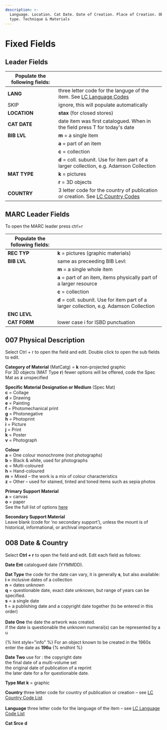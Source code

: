 ```yaml
---
description: >-
  Language. Location. Cat Date. Date of Creation. Place of Creation. Object
  type. Technique & Materials
---
```


# Fixed Fields

## Leader Fields

| Populate the following fields: |                                                                                                                       |
| ------------------------------ | --------------------------------------------------------------------------------------------------------------------- |
| **LANG**                       | three letter code for the languge of the item. See [LC Language Codes](https://www.loc.gov/marc/languages/)           |
| SKIP                           | ignore, this will populate automatically                                                                              |
| **LOCATION**                   | **stax** (for closed stores)                                                                                          |
| **CAT DATE**                   | date item was first catalogued. When in the field press T for today's date                                            |
| **BIB LVL**                    | **m** = a single item                                                                                                 |
|                                | **a** = part of an item                                                                                               |
|                                | **c** = collection                                                                                                    |
|                                | **d** = coll. subunit. Use for item part of a larger collection, e.g. Adamson Collection                              |
| **MAT TYPE**                   | **k** = pictures                                                                                                      |
|                                | **r** = 3D objects                                                                                                    |
| **COUNTRY**                    | 3 letter code for the country of publication or creation. See [LC Country Codes](https://www.loc.gov/marc/countries/) |

## MARC Leader Fields

To open the MARC leader press ctrl+r

| Populate the following fields: |                                                                                          |
| ------------------------------ | ---------------------------------------------------------------------------------------- |
| **REC TYP**                    | **k** = pictures (graphic materials)                                                     |
| **BIB LVL**                    | same as preceeding BIB Levl:                                                             |
|                                | **m** = a single whole item                                                              |
|                                | **a** = part of an item, items physically part of a larger resource                      |
|                                | **c** = collection                                                                       |
|                                | **d** = coll. subunit. Use for item part of a larger collection, e.g. Adamson Collection |
| **ENC LEVL**                   |                                                                                          |
| **CAT FORM**                   | lower case i for ISBD punctuation                                                        |

## 007 Physical Description

Select Ctrl + r to open the field and edit. Double click to open the sub fields to edit.

**Category of Material** (MatCatg) = **k** non-projected graphic\
For 3D objects (MAT Type **r**) fewer options will be offered, code the Spec Mat as **z** unspecified

**Specific Material Designation or Medium** (Spec Mat)\
**c** = Collage\
**d** = Drawing\
**e** = Painting\
**f** = Photomechanical print\
**g** = Photonegative\
**h** = Photoprint\
**i** = Picture\
**j** = Print\
**k** = Poster\
**v** = Photograph

**Colour**\
**a** = One colour monochrome (not photographs)\
**b** = Black & white, used for photographs\
**c** = Multi-coloured\
**h** = Hand-coloured\
**m** = Mixed – the work is a mix of colour characteristics\
**z** = Other – used for stained, tinted and toned items such as sepia photos

**Primary Support Material**\
**a** = canvas\
**o** = paper\
See the full list of options [here](https://www.oclc.org/bibformats/en/0xx/007nonproj.html)

**Secondary Support Material**\
Leave blank (code for ‘no secondary support’), unless the mount is of historical, informational, or archival importance

## 008 Date & Country

Select **Ctrl + r** to open the field and edit. Edit each field as follows:

**Date Ent**           catalogued date (YYMMDD).

**Dat Type**          the code for the date can vary, it is generally **s**, but also available:\
&#x20;                         **i =** inclusive dates of a collection\
&#x20;                         **n** = dates unknown\
&#x20;                         **q** = questionable date, exact date unknown, but range of years can be specified.\
&#x20;                         **s** = a single date\
&#x20;                         **t** = a publishing date and a copyright date together (to be entered in this order)\
&#x20;\
**Date One**          the date the artwork was created.\
&#x20;                         if the date is questionable the unknown numeral(s) can be represented by a u

{% hint style="info" %}
For an object known to be created in the 1960s enter the date as **196u**
{% endhint %}

**Date Two**         use for : the copyright date\
&#x20;                                       the final date of a multi-volume set \
&#x20;                                       the original date of publication of a reprint\
&#x20;                                       the later date for a for questionable date.

**Type Mat**          **k** = graphic

**Country**            three letter code for country of publication or creation – see [LC Country Code List](http://www.loc.gov/marc/countries/)\
\
**Language**         three letter code for the language of the item – see [LC Language Code List](http://www.loc.gov/marc/languages/language\_code.html)

**Cat Srce**           **d**
